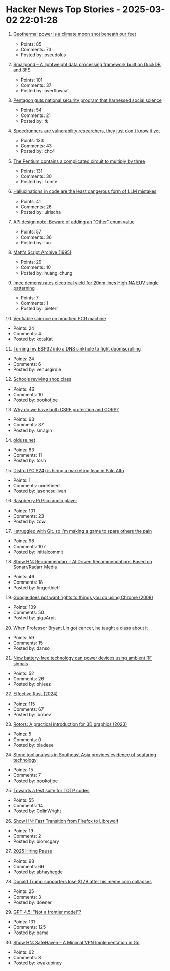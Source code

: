 # Hacker News Top Stories - 2025-03-02 22:01:28

1. [Geothermal power is a climate moon shot beneath our feet](https://www.newyorker.com/news/the-lede/geothermal-power-is-a-climate-moon-shot-beneath-our-feet)
   - Points: 85
   - Comments: 73
   - Posted by: pseudolus

2. [Smallpond – A lightweight data processing framework built on DuckDB and 3FS](https://github.com/deepseek-ai/smallpond)
   - Points: 101
   - Comments: 37
   - Posted by: overflowcat

3. [Pentagon guts national security program that harnessed social science](https://www.science.org/content/article/pentagon-guts-national-security-program-harnessed-social-science)
   - Points: 54
   - Comments: 21
   - Posted by: _tk_

4. [Speedrunners are vulnerability researchers, they just don't know it yet](https://zetier.com/speedrunners-are-vulnerability-researchers/)
   - Points: 133
   - Comments: 43
   - Posted by: chc4

5. [The Pentium contains a complicated circuit to multiply by three](https://www.righto.com/2025/03/pentium-multiplier-adder-reverse-engineered.html)
   - Points: 131
   - Comments: 30
   - Posted by: Tomte

6. [Hallucinations in code are the least dangerous form of LLM mistakes](https://simonwillison.net/2025/Mar/2/hallucinations-in-code/)
   - Points: 41
   - Comments: 26
   - Posted by: ulrischa

7. [API design note: Beware of adding an "Other" enum value](https://devblogs.microsoft.com/oldnewthing/20250217-00/?p=110873)
   - Points: 57
   - Comments: 36
   - Posted by: luu

8. [Matt's Script Archive (1995)](https://www.scriptarchive.com/)
   - Points: 29
   - Comments: 10
   - Posted by: huang_chung

9. [Imec demonstrates electrical yield for 20nm lines High NA EUV single patterning](https://www.imec-int.com/en/press/imec-demonstrates-electrical-yield-20nm-pitch-metal-lines-obtained-high-na-euv-single)
   - Points: 7
   - Comments: 1
   - Posted by: pieterr

10. [Verifiable science on modified PCR machine](https://github.com/ClemHeyd/PCR7500)
   - Points: 24
   - Comments: 4
   - Posted by: kotaKat

11. [Turning my ESP32 into a DNS sinkhole to fight doomscrolling](https://amanvir.com/blog/turning-my-esp32-into-a-dns-sinkhole)
   - Points: 24
   - Comments: 6
   - Posted by: venusgirdle

12. [Schools reviving shop class](https://www.wsj.com/us-news/education/high-school-shop-class-revival-24d7a525)
   - Points: 46
   - Comments: 10
   - Posted by: bookofjoe

13. [Why do we have both CSRF protection and CORS?](https://smagin.fyi/posts/cross-site-requests/)
   - Points: 63
   - Comments: 37
   - Posted by: smagin

14. [olduse.net](https://olduse.net/)
   - Points: 83
   - Comments: 11
   - Posted by: tosh

15. [Distro (YC S24) is hiring a marketing lead in Palo Alto](https://www.ycombinator.com/companies/distro/jobs/splSeS5-marketing-lead)
   - Points: 1
   - Comments: undefined
   - Posted by: jasoncsullivan

16. [Raspberry Pi Pico audio player](http://lucstechblog.blogspot.com/2025/02/raspberry-pi-pico-audio-player.html)
   - Points: 101
   - Comments: 23
   - Posted by: zdw

17. [I struggled with Git, so I'm making a game to spare others the pain](https://initialcommit.com/blog/im-making-a-git-game)
   - Points: 98
   - Comments: 107
   - Posted by: initialcommit

18. [Show HN: Recommendarr – AI Driven Recommendations Based on Sonarr/Radarr Media](https://github.com/fingerthief/recommendarr)
   - Points: 46
   - Comments: 18
   - Posted by: fingerthieff

19. [Google does not want rights to things you do using Chrome (2008)](https://www.mattcutts.com/blog/google-chrome-license-agreement/)
   - Points: 109
   - Comments: 50
   - Posted by: gigaArpit

20. [When Professor Bryant Lin got cancer, he taught a class about it](https://www.nytimes.com/2025/02/26/us/stanford-professor-cancer-bryant-lin.html)
   - Points: 59
   - Comments: 15
   - Posted by: danso

21. [New battery-free technology can power devices using ambient RF signals](https://news.nus.edu.sg/nus-researchers-develop-new-battery-free-technology/)
   - Points: 52
   - Comments: 26
   - Posted by: ohjeez

22. [Effective Rust (2024)](https://www.lurklurk.org/effective-rust/title-page.html)
   - Points: 115
   - Comments: 67
   - Posted by: ibobev

23. [Rotors: A practical introduction for 3D graphics (2023)](https://jacquesheunis.com/post/rotors/)
   - Points: 5
   - Comments: 0
   - Posted by: bladeee

24. [Stone tool analysis in Southeast Asia provides evidence of seafaring technology](https://www.popularmechanics.com/science/archaeology/a63870396/ancient-boats-southeast-asia/)
   - Points: 15
   - Comments: 7
   - Posted by: bookofjoe

25. [Towards a test suite for TOTP codes](https://shkspr.mobi/blog/2025/03/towards-a-test-suite-for-totp-codes/)
   - Points: 55
   - Comments: 14
   - Posted by: ColinWright

26. [Show HN: Fast Transition from Firefox to Librewolf](undefined)
   - Points: 19
   - Comments: 2
   - Posted by: biomcgary

27. [2025 Hiring Pause](https://hr.cornell.edu/2025-hiring-pause)
   - Points: 98
   - Comments: 66
   - Posted by: abhayhegde

28. [Donald Trump supporters lose $12B after his meme coin collapses](https://www.uniladtech.com/news/tech-news/donald-trump-supporters-lose-12-billion-after-meme-coin-collapse-393345-20250228)
   - Points: 25
   - Comments: 3
   - Posted by: doener

29. [GPT-4.5: "Not a frontier model"?](https://www.interconnects.ai/p/gpt-45-not-a-frontier-model)
   - Points: 131
   - Comments: 125
   - Posted by: pama

30. [Show HN: SafeHaven – A Minimal VPN Implementation in Go](https://github.com/kwakubiney/safehaven)
   - Points: 62
   - Comments: 8
   - Posted by: kwakubiney

